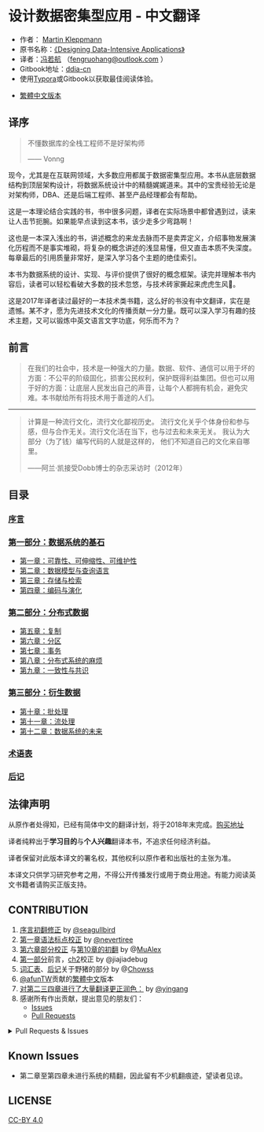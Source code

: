 # 设计数据密集型应用 - 中文翻译 

- 作者： [Martin Kleppmann](https://martin.kleppmann.com)
- 原书名称：[《Designing Data-Intensive Applications》](http://shop.oreilly.com/product/0636920032175.do)
- 译者：[冯若航]( http://vonng.com/about) （fengruohang@outlook.com ）
- Gitbook地址：[ddia-cn](https://vonng.gitbooks.io/ddia-cn)
- 使用[Typora](https://www.typora.io)或Gitbook以获取最佳阅读体验。

* [繁體中文版本](zh-tw/README.md)



## 译序

> 不懂数据库的全栈工程师不是好架构师
>
> —— Vonng

​	现今，尤其是在互联网领域，大多数应用都属于数据密集型应用。本书从底层数据结构到顶层架构设计，将数据系统设计中的精髓娓娓道来。其中的宝贵经验无论是对架构师，DBA、还是后端工程师、甚至产品经理都会有帮助。

​	这是一本理论结合实践的书，书中很多问题，译者在实际场景中都曾遇到过，读来让人击节扼腕。如果能早点读到这本书，该少走多少弯路啊！

​	这也是一本深入浅出的书，讲述概念的来龙去脉而不是卖弄定义，介绍事物发展演化历程而不是事实堆砌，将复杂的概念讲述的浅显易懂，但又直击本质不失深度。每章最后的引用质量非常好，是深入学习各个主题的绝佳索引。

​	本书为数据系统的设计、实现、与评价提供了很好的概念框架。读完并理解本书内容后，读者可以轻松看破大多数的技术忽悠，与技术砖家撕起来虎虎生风🤣。

​	这是2017年译者读过最好的一本技术类书籍，这么好的书没有中文翻译，实在是遗憾。某不才，愿为先进技术文化的传播贡献一分力量。既可以深入学习有趣的技术主题，又可以锻炼中英文语言文字功底，何乐而不为？



## 前言

> 在我们的社会中，技术是一种强大的力量。数据、软件、通信可以用于坏的方面：不公平的阶级固化，损害公民权利，保护既得利益集团。但也可以用于好的方面：让底层人民发出自己的声音，让每个人都拥有机会，避免灾难。本书献给所有将技术用于善途的人们。

---------

> 计算是一种流行文化，流行文化鄙视历史。 流行文化关乎个体身份和参与感，但与合作无关。流行文化活在当下，也与过去和未来无关。 我认为大部分（为了钱）编写代码的人就是这样的， 他们不知道自己的文化来自哪里。                         
>
>  ——阿兰·凯接受Dobb博士的杂志采访时（2012年）



## 目录

### [序言](preface.md)

### [第一部分：数据系统的基石](part-i.md)

* [第一章：可靠性、可伸缩性、可维护性](ch1.md) 
* [第二章：数据模型与查询语言](ch2.md)
* [第三章：存储与检索](ch3.md) 
* [第四章：编码与演化](ch4.md)

### [第二部分：分布式数据](part-ii.md)

* [第五章：复制](ch5.md) 
* [第六章：分区](ch6.md) 
* [第七章：事务](ch7.md) 
* [第八章：分布式系统的麻烦](ch8.md) 
* [第九章：一致性与共识](ch9.md) 

### [第三部分：衍生数据](part-iii.md)

* [第十章：批处理](ch10.md) 
* [第十一章：流处理](ch11.md) 
* [第十二章：数据系统的未来](ch12.md) 

### [术语表](glossary.md)

### [后记](colophon.md)



## 法律声明

从原作者处得知，已经有简体中文的翻译计划，将于2018年末完成。[购买地址](https://search.jd.com/Search?keyword=设计数据密集型应用)

译者纯粹出于**学习目的**与**个人兴趣**翻译本书，不追求任何经济利益。

译者保留对此版本译文的署名权，其他权利以原作者和出版社的主张为准。

本译文只供学习研究参考之用，不得公开传播发行或用于商业用途。有能力阅读英文书籍者请购买正版支持。



## CONTRIBUTION

1. [序言初翻修正](https://github.com/Vonng/ddia/commit/afb5edab55c62ed23474149f229677e3b42dfc2c) by [@seagullbird](https://github.com/Vonng/ddia/commits?author=seagullbird)
2. [第一章语法标点校正](https://github.com/Vonng/ddia/commit/973b12cd8f8fcdf4852f1eb1649ddd9d187e3644) by [@nevertiree](https://github.com/Vonng/ddia/commits?author=nevertiree)
3. [第六章部分校正](https://github.com/Vonng/ddia/commit/d4eb0852c0ec1e93c8aacc496c80b915bb1e6d48) 与[第10章的初翻](https://github.com/Vonng/ddia/commit/9de8dbd1bfe6fbb03b3bf6c1a1aa2291aed2490e) by @[MuAlex](https://github.com/Vonng/ddia/commits?author=MuAlex) 
4. [第一部分](part-i.md)前言，[ch2](ch2.md)校正 by @jiajiadebug
5. [词汇表](glossary.md)、[后记]()关于野猪的部分 by @[Chowss](https://github.com/Vonng/ddia/commits?author=Chowss)
6. [@afunTW](https://github.com/afunTW)贡献的[繁體中文](https://github.com/Vonng/ddia/pulls)版本
7. [对第二三四章进行了大量翻译更正润色：](https://github.com/Vonng/ddia/pull/118) by [@yingang](https://github.com/yingang)
8. 感谢所有作出贡献，提出意见的朋友们：
   * [Issues](https://github.com/Vonng/ddia/issues) 
   * [Pull Requests](https://github.com/Vonng/ddia/pulls)

<details>
<summary>Pull Requests & Issues</summary>

| PR | USER | TITLE |
| ---- | ---- | ---- |
|  [2  ](https://github.com/Vonng/ddia/pull/2)  |  [@seagullbird](https://github.com/seagullbird)  |   序言初翻  |
|  [5  ](https://github.com/Vonng/ddia/pull/5)  |  [@nevertiree](https://github.com/nevertiree)  |   Chapter 01语法微调  |
|  [6  ](https://github.com/Vonng/ddia/pull/6)  |  [@MuAlex](https://github.com/MuAlex)  |   Ch6 change version1  |
|  [7  ](https://github.com/Vonng/ddia/pull/7)  |  [@MuAlex](https://github.com/MuAlex)  |   Ch6 translation pull request  |
|  [9  ](https://github.com/Vonng/ddia/pull/9)  |  [@jiajiadebug](https://github.com/jiajiadebug)  |   Preface, ch1, part-i translation minor fixes  |
|  [10 ](https://github.com/Vonng/ddia/pull/10)  |  [@jiajiadebug](https://github.com/jiajiadebug)  |   ch2 20%  |
|  [11 ](https://github.com/Vonng/ddia/pull/11)  |  [@jiajiadebug](https://github.com/jiajiadebug)  |   ch2 100%  |
|  [12 ](https://github.com/Vonng/ddia/pull/12)  |  [@ibyte2011](https://github.com/ibyte2011)  |   修改了部分翻译  |
|  [13 ](https://github.com/Vonng/ddia/pull/13)  |  [@cg-zhou](https://github.com/cg-zhou)  |   详细修改了后记中和印度野猪相关的描述  |
|  [14 ](https://github.com/Vonng/ddia/pull/14)  |  [@cg-zhou](https://github.com/cg-zhou)  |   Translate glossary  |
|  [15 ](https://github.com/Vonng/ddia/pull/15)  |  [@cg-zhou](https://github.com/cg-zhou)  |   Update translation progress  |
|  [16 ](https://github.com/Vonng/ddia/pull/16)  |  [@MuAlex](https://github.com/MuAlex)  |   Master  |
|  [19 ](https://github.com/Vonng/ddia/pull/19)  |  [@LHRchina](https://github.com/LHRchina)  |   修复语句小bug  |
|  [20 ](https://github.com/Vonng/ddia/pull/20)  |  [@rentiansheng](https://github.com/rentiansheng)  |   Update ch7.md  |
|  [21 ](https://github.com/Vonng/ddia/pull/21)  |  [@zhtisi](https://github.com/zhtisi)  |    修正目录和本章标题不符的情况  |
|  [22 ](https://github.com/Vonng/ddia/pull/22)  |  [@artiship](https://github.com/artiship)  |   纠正翻译错误  |
|  [23 ](https://github.com/Vonng/ddia/pull/23)  |  [@artiship](https://github.com/artiship)  |   修正错别字  |
|  [24 ](https://github.com/Vonng/ddia/pull/24)  |  [@artiship](https://github.com/artiship)  |   修改词语顺序  |
|  [25 ](https://github.com/Vonng/ddia/pull/25)  |  [@lqbilbo](https://github.com/lqbilbo)  |   修复链接错误  |
|  [26 ](https://github.com/Vonng/ddia/pull/26)  |  [@yjhmelody](https://github.com/yjhmelody)  |   修复一些明显错误  |
|  [31 ](https://github.com/Vonng/ddia/pull/31)  |  [@elsonLee](https://github.com/elsonLee)  |   Update ch7.md  |
|  [32 ](https://github.com/Vonng/ddia/pull/32)  |  [@JCYoky](https://github.com/JCYoky)  |   Update ch2.md  |
|  [33 ](https://github.com/Vonng/ddia/pull/33)  |  [@wwek](https://github.com/wwek)  |   fix part-ii.md link error  |
|  [34 ](https://github.com/Vonng/ddia/pull/34)  |  [@wwek](https://github.com/wwek)  |   Merge pull request #1 from Vonng/master  |
|  [35 ](https://github.com/Vonng/ddia/pull/35)  |  [@wwek](https://github.com/wwek)  |   fix ch7.md  to ch8.md  link error  |
|  [36 ](https://github.com/Vonng/ddia/pull/36)  |  [@wwek](https://github.com/wwek)  |   1.修复多个链接错误 2.名词优化修订 3.错误修订  |
|  [37 ](https://github.com/Vonng/ddia/pull/37)  |  [@tankilo](https://github.com/tankilo)  |   fix translation mistakes in ch4.md   |
|  [38 ](https://github.com/Vonng/ddia/pull/38)  |  [@renjie-c](https://github.com/renjie-c)  |   纠正多处的翻译小错误  |
|  [42 ](https://github.com/Vonng/ddia/pull/42)  |  [@tisonkun](https://github.com/tisonkun)  |   修复 ch1 中的无序列表格式  |
|  [43 ](https://github.com/Vonng/ddia/pull/43)  |  [@baijinping](https://github.com/baijinping)  |   "更假简单"->"更加简单"  |
|  [44 ](https://github.com/Vonng/ddia/pull/44)  |  [@akxxsb](https://github.com/akxxsb)  |   修正第7章底部链接错误  |
|  [45 ](https://github.com/Vonng/ddia/pull/45)  |  [@zenuo](https://github.com/zenuo)  |   删除一个多余的右括号  |
|  [47 ](https://github.com/Vonng/ddia/pull/47)  |  [@lzwill](https://github.com/lzwill)  |   Fixed typos in ch2  |
|  [48 ](https://github.com/Vonng/ddia/pull/48)  |  [@scaugrated](https://github.com/scaugrated)  |   fix typo  |
|  [49 ](https://github.com/Vonng/ddia/pull/49)  |  [@haifeiWu](https://github.com/haifeiWu)  |   Update ch1.md  |
|  [50 ](https://github.com/Vonng/ddia/pull/50)  |  [@AlexZFX](https://github.com/AlexZFX)  |   几个疏漏和格式错误  |
|  [51 ](https://github.com/Vonng/ddia/pull/51)  |  [@latavin243](https://github.com/latavin243)  |   fix 修正ch3 ch4几处翻译  |
|  [52 ](https://github.com/Vonng/ddia/pull/52)  |  [@hecenjie](https://github.com/hecenjie)  |   Update ch1.md  |
|  [53 ](https://github.com/Vonng/ddia/pull/53)  |  [@ibyte2011](https://github.com/ibyte2011)  |   Update ch9.md  |
|  [54 ](https://github.com/Vonng/ddia/pull/54)  |  [@Panmax](https://github.com/Panmax)  |   Update ch2.md  |
|  [55 ](https://github.com/Vonng/ddia/pull/55)  |  [@saintube](https://github.com/saintube)  |   ch8: 修改链接错误  |
|  [58 ](https://github.com/Vonng/ddia/pull/58)  |  [@ibyte2011](https://github.com/ibyte2011)  |   Update ch8.md  |
|  [59 ](https://github.com/Vonng/ddia/pull/59)  |  [@AlexanderMisel](https://github.com/AlexanderMisel)  |   呼叫->调用，显着->显著  |
|  [60 ](https://github.com/Vonng/ddia/pull/60)  |  [@Zombo1296](https://github.com/Zombo1296)  |   否则 -> 或者  |
|  [61 ](https://github.com/Vonng/ddia/pull/61)  |  [@xianlaioy](https://github.com/xianlaioy)  |   docs:钟-->种，去掉ou  |
|  [62 ](https://github.com/Vonng/ddia/pull/62)  |  [@ych](https://github.com/ych)  |   fix ch1.md typesetting problem  |
|  [63 ](https://github.com/Vonng/ddia/pull/63)  |  [@haifeiWu](https://github.com/haifeiWu)  |   Update ch10.md  |
|  [66 ](https://github.com/Vonng/ddia/pull/66)  |  [@blindpirate](https://github.com/blindpirate)  |   Fix typo  |
|  [67 ](https://github.com/Vonng/ddia/pull/67)  |  [@jiajiadebug](https://github.com/jiajiadebug)  |   fix issues in ch2 - ch9 and glossary  |
|  [70 ](https://github.com/Vonng/ddia/pull/70)  |  [@2997ms](https://github.com/2997ms)  |   Update ch7.md  |
|  [74 ](https://github.com/Vonng/ddia/pull/74)  |  [@2997ms](https://github.com/2997ms)  |   Update ch9.md  |
|  [75 ](https://github.com/Vonng/ddia/pull/75)  |  [@2997ms](https://github.com/2997ms)  |   Fix typo  |
|  [77 ](https://github.com/Vonng/ddia/pull/77)  |  [@Ozarklake](https://github.com/Ozarklake)  |   fix typo  |
|  [78 ](https://github.com/Vonng/ddia/pull/78)  |  [@hanyu2](https://github.com/hanyu2)  |   Fix unappropriated translation  |
|  [82 ](https://github.com/Vonng/ddia/pull/82)  |  [@kangni](https://github.com/kangni)  |   fix gitbook url  |
|  [83 ](https://github.com/Vonng/ddia/pull/83)  |  [@afunTW](https://github.com/afunTW)  |   Using OpenCC to convert from zh-cn to zh-tw  |
|  [84 ](https://github.com/Vonng/ddia/pull/84)  |  [@ganler](https://github.com/ganler)  |   Fix translation: use up  |
|  [85 ](https://github.com/Vonng/ddia/pull/85)  |  [@sunbuhui](https://github.com/sunbuhui)  |   fix ch2.md: fix ch2 ambiguous translation  |
|  [86 ](https://github.com/Vonng/ddia/pull/86)  |  [@northmorn](https://github.com/northmorn)  |   Update ch1.md  |
|  [87 ](https://github.com/Vonng/ddia/pull/87)  |  [@wynn5a](https://github.com/wynn5a)  |   Update ch3.md  |
|  [88 ](https://github.com/Vonng/ddia/pull/88)  |  [@kemingy](https://github.com/kemingy)  |   fix typo for ch1, ch2, ch3, ch4  |
|  [92 ](https://github.com/Vonng/ddia/pull/92)  |  [@Gilbert1024](https://github.com/Gilbert1024)  |   Merge pull request #1 from Vonng/master  |
|  [93 ](https://github.com/Vonng/ddia/pull/93)  |  [@kemingy](https://github.com/kemingy)  |   ch5: fix markdown and some typos  |
|  [94 ](https://github.com/Vonng/ddia/pull/94)  |  [@kemingy](https://github.com/kemingy)  |   ch6: fix markdown and punctuations  |
|  [95 ](https://github.com/Vonng/ddia/pull/95)  |  [@EvanMu96](https://github.com/EvanMu96)  |   fix translation of "the battle cry" in ch5  |
|  [96 ](https://github.com/Vonng/ddia/pull/96)  |  [@PragmaTwice](https://github.com/PragmaTwice)  |   ch2: fix typo about 'may or may not be'  |
|  [97 ](https://github.com/Vonng/ddia/pull/97)  |  [@jenac](https://github.com/jenac)  |   96  |
|  [98 ](https://github.com/Vonng/ddia/pull/98)  |  [@jacklightChen](https://github.com/jacklightChen)  |   fix ch7.md: fix wrong references  |
|  [99 ](https://github.com/Vonng/ddia/pull/99)  |  [@mrdrivingduck](https://github.com/mrdrivingduck)  |   ch6: fix the word rebalancing  |
|  [100](https://github.com/Vonng/ddia/pull/100)  |  [@LiminCode](https://github.com/LiminCode)  |   fix missing translation  |
|  [101](https://github.com/Vonng/ddia/pull/101)  |  [@Sunt-ing](https://github.com/Sunt-ing)  |   typo in Ch4: should be "改变" rathr than "盖面"  |
|  [102](https://github.com/Vonng/ddia/pull/102)  |  [@Sunt-ing](https://github.com/Sunt-ing)  |   ch4: better-translation: 扼杀 → 破坏  |
|  [103](https://github.com/Vonng/ddia/pull/103)  |  [@Sunt-ing](https://github.com/Sunt-ing)  |   typo in ch4: should be 完成 rather than 完全  |
|  [104](https://github.com/Vonng/ddia/pull/104)  |  [@Sunt-ing](https://github.com/Sunt-ing)  |   several advice for better translation  |
|  [105](https://github.com/Vonng/ddia/pull/105)  |  [@LiminCode](https://github.com/LiminCode)  |   Chronicle translation error  |
|  [106](https://github.com/Vonng/ddia/pull/106)  |  [@enochii](https://github.com/enochii)  |   typo in ch2: fix braces typo  |
|  [107](https://github.com/Vonng/ddia/pull/107)  |  [@abbychau](https://github.com/abbychau)  |   單調鐘和好死还是赖活着  |
|  [110](https://github.com/Vonng/ddia/pull/110)  |  [@lpxxn](https://github.com/lpxxn)  |   读已写入数据  |
|  [112](https://github.com/Vonng/ddia/pull/112)  |  [@ibyte2011](https://github.com/ibyte2011)  |   Update ch9.md  |
|  [113](https://github.com/Vonng/ddia/pull/113)  |  [@lpxxn](https://github.com/lpxxn)  |   修改语句  |
|  [114](https://github.com/Vonng/ddia/pull/114)  |  [@Sunt-ing](https://github.com/Sunt-ing)  |   Update README.md: correct the book name  |
|  [115](https://github.com/Vonng/ddia/pull/115)  |  [@NageNalock](https://github.com/NageNalock)  |   第七章病句修改: 重复词语  |
|  [117](https://github.com/Vonng/ddia/pull/117)  |  [@feeeei](https://github.com/feeeei)  |   统一每章的标题格式  |


| ISSUE                                           | USER                                                         | Title                                                        |
| ----------------------------------------------- | ------------------------------------------------------------ | ------------------------------------------------------------ |
| [117](https://github.com/Vonng/ddia/pull/117)   | [@feeeei](https://github.com/feeeei)                         | 统一每章的标题格式                                           |
| [116](https://github.com/Vonng/ddia/issues/116) | [@2841liuhai](https://github.com/2841liuhai)                 | 有 epub 版本吗                                               |
| [115](https://github.com/Vonng/ddia/pull/115)   | [@NageNalock](https://github.com/NageNalock)                 | 第七章病句修改: 重复词语                                     |
| [114](https://github.com/Vonng/ddia/pull/114)   | [@Sunt-ing](https://github.com/Sunt-ing)                     | Update README.md: correct the book name                      |
| [113](https://github.com/Vonng/ddia/pull/113)   | [@lpxxn](https://github.com/lpxxn)                           | 修改语句                                                     |
| [112](https://github.com/Vonng/ddia/pull/112)   | [@ibyte2011](https://github.com/ibyte2011)                   | Update ch9.md                                                |
| [111](https://github.com/Vonng/ddia/issues/111) | [@mxdljwxx](https://github.com/mxdljwxx)                     | Ddia                                                         |
| [110](https://github.com/Vonng/ddia/pull/110)   | [@lpxxn](https://github.com/lpxxn)                           | 读已写入数据                                                 |
| [109](https://github.com/Vonng/ddia/issues/109) | [@sunyiwei24601](https://github.com/sunyiwei24601)           | 第八章的开头引用                                             |
| [108](https://github.com/Vonng/ddia/issues/108) | [@WuHanMuMu](https://github.com/WuHanMuMu)                   | 来一个pdf版本吧                                              |
| [107](https://github.com/Vonng/ddia/pull/107)   | [@abbychau](https://github.com/abbychau)                     | 單調鐘和好死还是赖活着                                       |
| [106](https://github.com/Vonng/ddia/pull/106)   | [@enochii](https://github.com/enochii)                       | typo in ch2: fix braces typo                                 |
| [105](https://github.com/Vonng/ddia/pull/105)   | [@LiminCode](https://github.com/LiminCode)                   | Chronicle translation error                                  |
| [104](https://github.com/Vonng/ddia/pull/104)   | [@Sunt-ing](https://github.com/Sunt-ing)                     | several advice for better translation                        |
| [103](https://github.com/Vonng/ddia/pull/103)   | [@Sunt-ing](https://github.com/Sunt-ing)                     | typo in ch4: should be 完成 rather than 完全                 |
| [102](https://github.com/Vonng/ddia/pull/102)   | [@Sunt-ing](https://github.com/Sunt-ing)                     | ch4: better-translation: 扼杀 → 破坏                         |
| [101](https://github.com/Vonng/ddia/pull/101)   | [@Sunt-ing](https://github.com/Sunt-ing)                     | typo in Ch4: should be "改变" rathr than "盖面"              |
| [100](https://github.com/Vonng/ddia/pull/100)   | [@LiminCode](https://github.com/LiminCode)                   | fix missing translation                                      |
| [99 ](https://github.com/Vonng/ddia/pull/99)    | [@mrdrivingduck](https://github.com/mrdrivingduck)           | ch6: fix the word rebalancing                                |
| [98 ](https://github.com/Vonng/ddia/pull/98)    | [@jacklightChen](https://github.com/jacklightChen)           | fix ch7.md: fix wrong references                             |
| [97 ](https://github.com/Vonng/ddia/pull/97)    | [@jenac](https://github.com/jenac)                           | 96                                                           |
| [96 ](https://github.com/Vonng/ddia/pull/96)    | [@PragmaTwice](https://github.com/PragmaTwice)               | ch2: fix typo about 'may or may not be'                      |
| [95 ](https://github.com/Vonng/ddia/pull/95)    | [@EvanMu96](https://github.com/EvanMu96)                     | fix translation of "the battle cry" in ch5                   |
| [94 ](https://github.com/Vonng/ddia/pull/94)    | [@kemingy](https://github.com/kemingy)                       | ch6: fix markdown and punctuations                           |
| [93 ](https://github.com/Vonng/ddia/pull/93)    | [@kemingy](https://github.com/kemingy)                       | ch5: fix markdown and some typos                             |
| [92 ](https://github.com/Vonng/ddia/pull/92)    | [@Gilbert1024](https://github.com/Gilbert1024)               | Merge pull request #1 from Vonng/master                      |
| [91 ](https://github.com/Vonng/ddia/issues/91)  | [@xiekeyi98](https://github.com/xiekeyi98)                   | 事务处理还是分析，语句不通顺问题。                           |
| [90 ](https://github.com/Vonng/ddia/issues/90)  | [@q00218426](https://github.com/q00218426)                   | ch4.md 一处翻译错误                                          |
| [89 ](https://github.com/Vonng/ddia/issues/89)  | [@fenghaichun](https://github.com/fenghaichun)               | 建议将第一章的可扩展性修改为可伸缩性                         |
| [88 ](https://github.com/Vonng/ddia/pull/88)    | [@kemingy](https://github.com/kemingy)                       | fix typo for ch1, ch2, ch3, ch4                              |
| [87 ](https://github.com/Vonng/ddia/pull/87)    | [@wynn5a](https://github.com/wynn5a)                         | Update ch3.md                                                |
| [86 ](https://github.com/Vonng/ddia/pull/86)    | [@northmorn](https://github.com/northmorn)                   | Update ch1.md                                                |
| [85 ](https://github.com/Vonng/ddia/pull/85)    | [@sunbuhui](https://github.com/sunbuhui)                     | fix ch2.md: fix ch2 ambiguous translation                    |
| [84 ](https://github.com/Vonng/ddia/pull/84)    | [@ganler](https://github.com/ganler)                         | Fix translation: use up                                      |
| [83 ](https://github.com/Vonng/ddia/pull/83)    | [@afunTW](https://github.com/afunTW)                         | Using OpenCC to convert from zh-cn to zh-tw                  |
| [82 ](https://github.com/Vonng/ddia/pull/82)    | [@kangni](https://github.com/kangni)                         | fix gitbook url                                              |
| [81 ](https://github.com/Vonng/ddia/issues/81)  | [@atlas927](https://github.com/atlas927)                     | gitbook无法打开了                                            |
| [80 ](https://github.com/Vonng/ddia/issues/80)  | [@l1t1](https://github.com/l1t1)                             | suggest to reduce the picture size                           |
| [79 ](https://github.com/Vonng/ddia/issues/79)  | [@TrafalgarRicardoLu](https://github.com/TrafalgarRicardoLu) | GitHub不支持公式，能否将数学符号转为图片显示                 |
| [78 ](https://github.com/Vonng/ddia/pull/78)    | [@hanyu2](https://github.com/hanyu2)                         | Fix unappropriated translation                               |
| [77 ](https://github.com/Vonng/ddia/pull/77)    | [@Ozarklake](https://github.com/Ozarklake)                   | fix typo                                                     |
| [76 ](https://github.com/Vonng/ddia/issues/76)  | [@Stephan14](https://github.com/Stephan14)                   | 图片看不到                                                   |
| [75 ](https://github.com/Vonng/ddia/pull/75)    | [@2997ms](https://github.com/2997ms)                         | Fix typo                                                     |
| [74 ](https://github.com/Vonng/ddia/pull/74)    | [@2997ms](https://github.com/2997ms)                         | Update ch9.md                                                |
| [73 ](https://github.com/Vonng/ddia/issues/73)  | [@vult137](https://github.com/vult137)                       | 第四章的错误翻译                                             |
| [72 ](https://github.com/Vonng/ddia/issues/72)  | [@tooloudwind](https://github.com/tooloudwind)               | 疑問：原作者或出版社是否反對這裡的翻譯？                     |
| [71 ](https://github.com/Vonng/ddia/issues/71)  | [@huiscool](https://github.com/huiscool)                     | 建议把第四章 message broker 从 '消息掮客' 译为 '消息代理'    |
| [70 ](https://github.com/Vonng/ddia/pull/70)    | [@2997ms](https://github.com/2997ms)                         | Update ch7.md                                                |
| [69 ](https://github.com/Vonng/ddia/issues/69)  | [@NIL-zhuang](https://github.com/NIL-zhuang)                 | 错误的引用格式                                               |
| [68 ](https://github.com/Vonng/ddia/issues/68)  | [@walshzhang](https://github.com/walshzhang)                 | 将 REST 的翻译改为 表述性状态传递 更为确切                   |
| [67 ](https://github.com/Vonng/ddia/pull/67)    | [@jiajiadebug](https://github.com/jiajiadebug)               | fix issues in ch2 - ch9 and glossary                         |
| [66 ](https://github.com/Vonng/ddia/pull/66)    | [@blindpirate](https://github.com/blindpirate)               | Fix typo                                                     |
| [65 ](https://github.com/Vonng/ddia/issues/65)  | [@jasonlei-chn](https://github.com/jasonlei-chn)             | MarkDown 粗字体未转换                                        |
| [64 ](https://github.com/Vonng/ddia/issues/64)  | [@woodpenker](https://github.com/woodpenker)                 | 第十章似乎存在翻译错误--重复语句                             |
| [63 ](https://github.com/Vonng/ddia/pull/63)    | [@haifeiWu](https://github.com/haifeiWu)                     | Update ch10.md                                               |
| [62 ](https://github.com/Vonng/ddia/pull/62)    | [@ych](https://github.com/ych)                               | fix ch1.md typesetting problem                               |
| [61 ](https://github.com/Vonng/ddia/pull/61)    | [@xianlaioy](https://github.com/xianlaioy)                   | docs:钟-->种，去掉ou                                         |
| [60 ](https://github.com/Vonng/ddia/pull/60)    | [@Zombo1296](https://github.com/Zombo1296)                   | 否则 -> 或者                                                 |
| [59 ](https://github.com/Vonng/ddia/pull/59)    | [@AlexanderMisel](https://github.com/AlexanderMisel)         | 呼叫->调用，显着->显著                                       |
| [58 ](https://github.com/Vonng/ddia/pull/58)    | [@ibyte2011](https://github.com/ibyte2011)                   | Update ch8.md                                                |
| [57 ](https://github.com/Vonng/ddia/issues/57)  | [@meijies](https://github.com/meijies)                       | [第二部分]分布式系统 -- 参考文献小节中的第一个参考文献What Every Programmer Should Know About Memory指向的链接错误 |
| [56 ](https://github.com/Vonng/ddia/issues/56)  | [@Amber1990Zhang](https://github.com/Amber1990Zhang)         | 生成pdf                                                      |
| [55 ](https://github.com/Vonng/ddia/pull/55)    | [@saintube](https://github.com/saintube)                     | ch8: 修改链接错误                                            |
| [54 ](https://github.com/Vonng/ddia/pull/54)    | [@Panmax](https://github.com/Panmax)                         | Update ch2.md                                                |
| [53 ](https://github.com/Vonng/ddia/pull/53)    | [@ibyte2011](https://github.com/ibyte2011)                   | Update ch9.md                                                |
| [52 ](https://github.com/Vonng/ddia/pull/52)    | [@hecenjie](https://github.com/hecenjie)                     | Update ch1.md                                                |
| [51 ](https://github.com/Vonng/ddia/pull/51)    | [@latavin243](https://github.com/latavin243)                 | fix 修正ch3 ch4几处翻译                                      |
| [50 ](https://github.com/Vonng/ddia/pull/50)    | [@AlexZFX](https://github.com/AlexZFX)                       | 几个疏漏和格式错误                                           |
| [49 ](https://github.com/Vonng/ddia/pull/49)    | [@haifeiWu](https://github.com/haifeiWu)                     | Update ch1.md                                                |
| [48 ](https://github.com/Vonng/ddia/pull/48)    | [@scaugrated](https://github.com/scaugrated)                 | fix typo                                                     |
| [47 ](https://github.com/Vonng/ddia/pull/47)    | [@lzwill](https://github.com/lzwill)                         | Fixed typos in ch2                                           |
| [46 ](https://github.com/Vonng/ddia/issues/46)  | [@afredlyj](https://github.com/afredlyj)                     | 书上的图怎么搞下来的？                                       |
| [45 ](https://github.com/Vonng/ddia/pull/45)    | [@zenuo](https://github.com/zenuo)                           | 删除一个多余的右括号                                         |
| [44 ](https://github.com/Vonng/ddia/pull/44)    | [@akxxsb](https://github.com/akxxsb)                         | 修正第7章底部链接错误                                        |
| [43 ](https://github.com/Vonng/ddia/pull/43)    | [@baijinping](https://github.com/baijinping)                 | "更假简单"->"更加简单"                                       |
| [42 ](https://github.com/Vonng/ddia/pull/42)    | [@tisonkun](https://github.com/tisonkun)                     | 修复 ch1 中的无序列表格式                                    |
| [41 ](https://github.com/Vonng/ddia/issues/41)  | [@shiyiwan](https://github.com/shiyiwan)                     | 第10章到第11章的导航链接错误                                 |
| [40 ](https://github.com/Vonng/ddia/issues/40)  | [@renjie-c](https://github.com/renjie-c)                     | 第十一章 传递事件流 部分有重复内容                           |
| [39 ](https://github.com/Vonng/ddia/issues/39)  | [@lllliuliu](https://github.com/lllliuliu)                   | 第七章到第八章的导航链接错了                                 |
| [38 ](https://github.com/Vonng/ddia/pull/38)    | [@renjie-c](https://github.com/renjie-c)                     | 纠正多处的翻译小错误                                         |
| [37 ](https://github.com/Vonng/ddia/pull/37)    | [@tankilo](https://github.com/tankilo)                       | fix translation mistakes in ch4.md                           |
| [36 ](https://github.com/Vonng/ddia/pull/36)    | [@wwek](https://github.com/wwek)                             | 1.修复多个链接错误 2.名词优化修订 3.错误修订                 |
| [35 ](https://github.com/Vonng/ddia/pull/35)    | [@wwek](https://github.com/wwek)                             | fix ch7.md  to ch8.md  link error                            |
| [34 ](https://github.com/Vonng/ddia/pull/34)    | [@wwek](https://github.com/wwek)                             | Merge pull request #1 from Vonng/master                      |
| [33 ](https://github.com/Vonng/ddia/pull/33)    | [@wwek](https://github.com/wwek)                             | fix part-ii.md link error                                    |
| [32 ](https://github.com/Vonng/ddia/pull/32)    | [@JCYoky](https://github.com/JCYoky)                         | Update ch2.md                                                |
| [31 ](https://github.com/Vonng/ddia/pull/31)    | [@elsonLee](https://github.com/elsonLee)                     | Update ch7.md                                                |
| [30 ](https://github.com/Vonng/ddia/issues/30)  | [@undeflife](https://github.com/undeflife)                   | 第七章可商榷的地方                                           |
| [29 ](https://github.com/Vonng/ddia/issues/29)  | [@nevertiree](https://github.com/nevertiree)                 | 希望能推出Release版本                                        |
| [28 ](https://github.com/Vonng/ddia/issues/28)  | [@krisjin](https://github.com/krisjin)                       | 刚刚出版的不是该翻译的版本吗                                 |
| [27 ](https://github.com/Vonng/ddia/issues/27)  | [@lqbilbo](https://github.com/lqbilbo)                       | 每章最后的导航链接都错了                                     |
| [26 ](https://github.com/Vonng/ddia/pull/26)    | [@yjhmelody](https://github.com/yjhmelody)                   | 修复一些明显错误                                             |
| [25 ](https://github.com/Vonng/ddia/pull/25)    | [@lqbilbo](https://github.com/lqbilbo)                       | 修复链接错误                                                 |
| [24 ](https://github.com/Vonng/ddia/pull/24)    | [@artiship](https://github.com/artiship)                     | 修改词语顺序                                                 |
| [23 ](https://github.com/Vonng/ddia/pull/23)    | [@artiship](https://github.com/artiship)                     | 修正错别字                                                   |
| [22 ](https://github.com/Vonng/ddia/pull/22)    | [@artiship](https://github.com/artiship)                     | 纠正翻译错误                                                 |
| [21 ](https://github.com/Vonng/ddia/pull/21)    | [@zhtisi](https://github.com/zhtisi)                         | 修正目录和本章标题不符的情况                                 |
| [20 ](https://github.com/Vonng/ddia/pull/20)    | [@rentiansheng](https://github.com/rentiansheng)             | Update ch7.md                                                |
| [19 ](https://github.com/Vonng/ddia/pull/19)    | [@LHRchina](https://github.com/LHRchina)                     | 修复语句小bug                                                |
| [18 ](https://github.com/Vonng/ddia/issues/18)  | [@patricksuo](https://github.com/patricksuo)                 | 非常感谢翻译，但是会不会有版权问题？                         |
| [17 ](https://github.com/Vonng/ddia/issues/17)  | [@KevinZhangt](https://github.com/KevinZhangt)               | [建议] GitBook 增加下载功能                                  |
| [16 ](https://github.com/Vonng/ddia/pull/16)    | [@MuAlex](https://github.com/MuAlex)                         | Master                                                       |
| [15 ](https://github.com/Vonng/ddia/pull/15)    | [@cg-zhou](https://github.com/cg-zhou)                       | Update translation progress                                  |
| [14 ](https://github.com/Vonng/ddia/pull/14)    | [@cg-zhou](https://github.com/cg-zhou)                       | Translate glossary                                           |
| [13 ](https://github.com/Vonng/ddia/pull/13)    | [@cg-zhou](https://github.com/cg-zhou)                       | 详细修改了后记中和印度野猪相关的描述                         |
| [12 ](https://github.com/Vonng/ddia/pull/12)    | [@ibyte2011](https://github.com/ibyte2011)                   | 修改了部分翻译                                               |
| [11 ](https://github.com/Vonng/ddia/pull/11)    | [@jiajiadebug](https://github.com/jiajiadebug)               | ch2 100%                                                     |
| [10 ](https://github.com/Vonng/ddia/pull/10)    | [@jiajiadebug](https://github.com/jiajiadebug)               | ch2 20%                                                      |
| [9  ](https://github.com/Vonng/ddia/pull/9)     | [@jiajiadebug](https://github.com/jiajiadebug)               | Preface, ch1, part-i translation minor fixes                 |
| [8  ](https://github.com/Vonng/ddia/issues/8)   | [@cch123](https://github.com/cch123)                         | QRCode expired                                               |
| [7  ](https://github.com/Vonng/ddia/pull/7)     | [@MuAlex](https://github.com/MuAlex)                         | Ch6 translation pull request                                 |
| [6  ](https://github.com/Vonng/ddia/pull/6)     | [@MuAlex](https://github.com/MuAlex)                         | Ch6 change version1                                          |
| [5  ](https://github.com/Vonng/ddia/pull/5)     | [@nevertiree](https://github.com/nevertiree)                 | Chapter 01语法微调                                           |
| [4  ](https://github.com/Vonng/ddia/issues/4)   | [@nevertiree](https://github.com/nevertiree)                 | GitBook                                                      |
| [3  ](https://github.com/Vonng/ddia/issues/3)   | [@mawenqi](https://github.com/mawenqi)                       | 表3-1标题行的OLTP和OLAP位置反了                              |
| [2  ](https://github.com/Vonng/ddia/pull/2)     | [@seagullbird](https://github.com/seagullbird)               | 序言初翻                                                     |
| [1  ](https://github.com/Vonng/ddia/issues/1)   | [@smallyard](https://github.com/smallyard)                   | 加油，期待你的完成                                           |

</details>

## Known Issues

* 第二章至第四章未进行系统的精翻，因此留有不少机翻痕迹，望读者见谅。



## LICENSE

[CC-BY 4.0](LICENSE)


